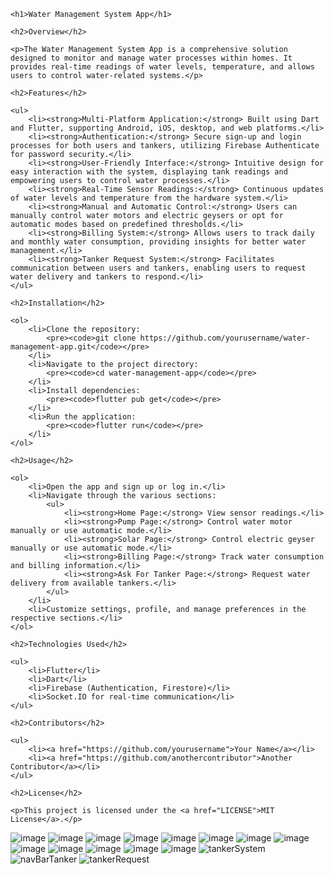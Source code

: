 <!DOCTYPE html>
<html>

<head>
    <title>Water Management System App</title>
</head>

<body>

    <h1>Water Management System App</h1>

    <h2>Overview</h2>

    <p>The Water Management System App is a comprehensive solution designed to monitor and manage water processes within homes. It provides real-time readings of water levels, temperature, and allows users to control water-related systems.</p>

    <h2>Features</h2>

    <ul>
        <li><strong>Multi-Platform Application:</strong> Built using Dart and Flutter, supporting Android, iOS, desktop, and web platforms.</li>
        <li><strong>Authentication:</strong> Secure sign-up and login processes for both users and tankers, utilizing Firebase Authenticate for password security.</li>
        <li><strong>User-Friendly Interface:</strong> Intuitive design for easy interaction with the system, displaying tank readings and empowering users to control water processes.</li>
        <li><strong>Real-Time Sensor Readings:</strong> Continuous updates of water levels and temperature from the hardware system.</li>
        <li><strong>Manual and Automatic Control:</strong> Users can manually control water motors and electric geysers or opt for automatic modes based on predefined thresholds.</li>
        <li><strong>Billing System:</strong> Allows users to track daily and monthly water consumption, providing insights for better water management.</li>
        <li><strong>Tanker Request System:</strong> Facilitates communication between users and tankers, enabling users to request water delivery and tankers to respond.</li>
    </ul>

    <h2>Installation</h2>

    <ol>
        <li>Clone the repository:
            <pre><code>git clone https://github.com/yourusername/water-management-app.git</code></pre>
        </li>
        <li>Navigate to the project directory:
            <pre><code>cd water-management-app</code></pre>
        </li>
        <li>Install dependencies:
            <pre><code>flutter pub get</code></pre>
        </li>
        <li>Run the application:
            <pre><code>flutter run</code></pre>
        </li>
    </ol>

    <h2>Usage</h2>

    <ol>
        <li>Open the app and sign up or log in.</li>
        <li>Navigate through the various sections:
            <ul>
                <li><strong>Home Page:</strong> View sensor readings.</li>
                <li><strong>Pump Page:</strong> Control water motor manually or use automatic mode.</li>
                <li><strong>Solar Page:</strong> Control electric geyser manually or use automatic mode.</li>
                <li><strong>Billing Page:</strong> Track water consumption and billing information.</li>
                <li><strong>Ask For Tanker Page:</strong> Request water delivery from available tankers.</li>
            </ul>
        </li>
        <li>Customize settings, profile, and manage preferences in the respective sections.</li>
    </ol>

    <h2>Technologies Used</h2>

    <ul>
        <li>Flutter</li>
        <li>Dart</li>
        <li>Firebase (Authentication, Firestore)</li>
        <li>Socket.IO for real-time communication</li>
    </ul>

    <h2>Contributors</h2>

    <ul>
        <li><a href="https://github.com/yourusername">Your Name</a></li>
        <li><a href="https://github.com/anothercontributor">Another Contributor</a></li>
    </ul>

    <h2>License</h2>

    <p>This project is licensed under the <a href="LICENSE">MIT License</a>.</p>

</body>

</html>

![image](https://github.com/hamzahassancode/Flutter-App-Water-pump-Automation/assets/133760155/e5fd25a2-d421-41da-8fb5-d124faec6420)
![image](https://github.com/hamzahassancode/Flutter-App-Water-pump-Automation/assets/133760155/eb155c59-faa6-4ff2-b0c9-b4d63c5fc113)
![image](https://github.com/hamzahassancode/Flutter-App-Water-pump-Automation/assets/133760155/ce2dc7ea-2118-40c7-9aaa-9c9558dffc38)
![image](https://github.com/hamzahassancode/Flutter-App-Water-pump-Automation/assets/133760155/ed2bf2da-eb46-462b-9d81-00179312fd11)
![image](https://github.com/hamzahassancode/Flutter-App-Water-pump-Automation/assets/133760155/5a655a28-43d2-49f0-b29b-5b183d384287)
![image](https://github.com/hamzahassancode/Flutter-App-Water-pump-Automation/assets/133760155/286a67ad-db98-422b-ab7f-23292a48058b)
![image](https://github.com/hamzahassancode/Flutter-App-Water-pump-Automation/assets/133760155/156da536-4b45-4b5a-ab24-79218a043101)
![image](https://github.com/hamzahassancode/Flutter-App-Water-pump-Automation/assets/133760155/a32ecab1-dd15-41cb-b062-2f8de647038b)
![image](https://github.com/hamzahassancode/Flutter-App-Water-pump-Automation/assets/133760155/65c7fa2b-e861-43c0-9734-7a9c4e920b07)
![image](https://github.com/hamzahassancode/Flutter-App-Water-pump-Automation/assets/133760155/a824b871-f7f8-4d0f-af71-ea6cd8ac4521)
![image](https://github.com/hamzahassancode/Flutter-App-Water-pump-Automation/assets/133760155/fb7d56b4-d694-401e-b7ff-efe7d747677b)
![image](https://github.com/hamzahassancode/Flutter-App-Water-pump-Automation/assets/133760155/1447730b-5dab-4151-9a62-28fecd4817d5)
![image](https://github.com/hamzahassancode/Flutter-App-Water-pump-Automation/assets/133760155/a2737541-e238-4966-a8a5-ed4a8537d70a)
![tankerSystem](https://github.com/hamzahassancode/Flutter-App-Water-pump-Automation/assets/133760155/37878a53-ecd5-4cfe-b148-861b1bdbabda)
![navBarTanker](https://github.com/hamzahassancode/Flutter-App-Water-pump-Automation/assets/133760155/705d0d6c-fef5-4105-a696-73651610c79c)
![tankerRequest](https://github.com/hamzahassancode/Flutter-App-Water-pump-Automation/assets/133760155/7b65ee81-c0d7-44fb-9e37-b749ea63ee50)
